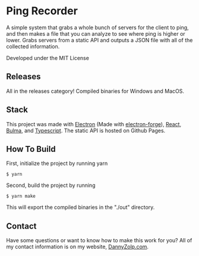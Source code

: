 # Ping Recorder

A simple system that grabs a whole bunch of servers for the client to ping, and then makes a file that you can analyze to see where ping is higher or lower. Grabs servers from a static API and outputs a JSON file with all of the collected information.

Developed under the MIT License

## Releases

All in the releases category! Compiled binaries for Windows and MacOS.

## Stack

This project was made with [Electron](https://electronjs.org/) (Made with [electron-forge](https://www.electronforge.io)), [React](https://reactjs.org/), [Bulma](https://bulma.io/), and [Typescript](https://typescriptlang.org/). The static API is hosted on Github Pages.

## How To Build

First, initialize the project by running yarn

```
$ yarn
```

Second, build the project by running

```
$ yarn make
```

This will export the compiled binaries in the "./out" directory.

## Contact

Have some questions or want to know how to make this work for you? All of my contact information is on my website, [DannyZolp.com](https://www.dannyzolp.com/).

